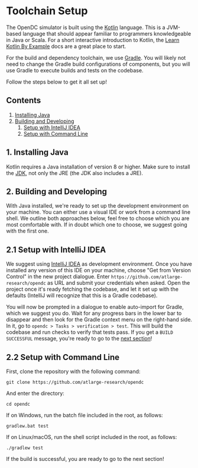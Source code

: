 # Toolchain Setup

The OpenDC simulator is built using the [Kotlin](https://kotlinlang.org/) language. This is a JVM-based language that
should appear familiar to programmers knowledgeable in Java or Scala. For a short interactive introduction to Kotlin,
the [Learn Kotlin By Example](https://play.kotlinlang.org/byExample/overview) docs are a great place to start.

For the build and dependency toolchain, we use [Gradle](https://gradle.org/). You will likely not need to change the
Gradle build configurations of components, but you will use Gradle to execute builds and tests on the codebase.

Follow the steps below to get it all set up!

## Contents

1. [Installing Java](#1-installing-java)
1. [Building and Developing](#2-building-and-developing)  
    1. [Setup with IntelliJ IDEA](#21-setup-with-intellij-idea)
    1. [Setup with Command Line](#22-setup-with-command-line)

## 1. Installing Java

Kotlin requires a Java installation of version 8 or higher. Make sure to install
the [JDK](https://www.oracle.com/technetwork/java/javase/downloads/index.html), not only the JRE (the JDK also includes
a JRE).

## 2. Building and Developing

With Java installed, we're ready to set up the development environment on your machine. You can either use a visual IDE
or work from a command line shell. We outline both approaches below, feel free to choose which you are most comfortable
with. If in doubt which one to choose, we suggest going with the first one.

## 2.1 Setup with IntelliJ IDEA

We suggest using [IntelliJ IDEA](https://www.jetbrains.com/idea/) as development environment. Once you have installed
any version of this IDE on your machine, choose "Get from Version Control" in the new project dialogue.
Enter `https://github.com/atlarge-research/opendc` as URL and submit your credentials when asked.
Open the project once it's ready fetching the codebase, and let it set up with the defaults (IntelliJ will recognize
that this is a Gradle codebase).

You will now be prompted in a dialogue to enable auto-import for Gradle, which we suggest you do. Wait for any progress
bars in the lower bar to disappear and then look for the Gradle context menu on the right-hand side. In it, go
to `opendc > Tasks > verification > test`. This will build the codebase and run checks to verify that tests
pass. If you get a `BUILD SUCCESSFUL` message, you're ready to go to the [next section](architecture.md)!

## 2.2 Setup with Command Line

First, clone the repository with the following command:

```shell script
git clone https://github.com/atlarge-research/opendc
```

And enter the directory:

```shell script
cd opendc
```

If on Windows, run the batch file included in the root, as follows:

```commandline
gradlew.bat test
```

If on Linux/macOS, run the shell script included in the root, as follows:

```shell script
./gradlew test
```

If the build is successful, you are ready to go to the next section!
